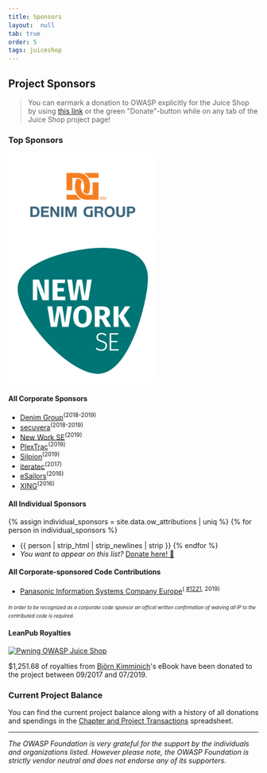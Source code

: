 ```yaml
---
title: Sponsors
layout:  null
tab: true
order: 5
tags: juiceshop
---
```


## Project Sponsors

> You can earmark a donation to OWASP explicitly for the Juice Shop by
> using
> [this link](https://owasp.org/donate?reponame=www-project-juice-shop&title=OWASP+Juice+Shop)
> or the green "Donate"-button while on any tab of the Juice Shop
> project page!

### Top Sponsors

[![Denim Group](assets/images/300px-Denim-group_trans.png)](http://www.denimgroup.com/)
[![New Work SE](assets/images/NewWork_SE_Logo_RGB_Pos.png)](https://www.new-work.se/en/about-new-work-se)

#### All Corporate Sponsors

* [Denim Group](http://www.denimgroup.com/)<sup>(2018-2019)</sup> <!-- >=1000€ @ 26.08.2018 & 20.09.2019 -->
* [secuvera](https://www.secuvera.de/)<sup>(2018-2019)</sup>
* [New Work SE](https://www.new-work.se/en/about-new-work-se)<sup>(2019)</sup> <!-- >=1000€ @ 19.12.2019 -->
* [PlexTrac](https://plextrac.com)<sup>(2019)</sup>
* [Silpion](https://silpion.de)<sup>(2019)</sup>
* [iteratec](https://www.iteratec.de/)<sup>(2017)</sup> <!-- >=1000€ @ 30.11.2017 -->
* [eSailors](https://www.esailors.de/)<sup>(2016)</sup> <!-- >=1000€ @ 31.07.2017 -->
* [XING](https://corporate.xing.com/en/about-xing/security/)<sup>(2016)</sup> <!-- >=1000€ @ 26.09.2016 -->

#### All Individual Sponsors

{% assign individual_sponsors = site.data.ow_attributions | uniq %}
{% for person in individual_sponsors %}
* {{ person | strip_html | strip_newlines | strip }}
{% endfor %}
* _You want to appear on this list?_
  [Donate here! 🤲](/donate?reponame=www-project-juice-shop&title=OWASP+Juice+Shop)

#### All Corporate-sponsored Code Contributions

* [Panasonic Information Systems Company Europe](https://application.job.panasonic.eu/data/ruP0pHQvHrGZJKvL/rc.php?nav=jobsearch&custval12=ite&lang=EN&custval11=PBSEU_GER)<sup>(
  [#1221](https://github.com/bkimminich/juice-shop/pull/1221),
  2019)</sup>

<small><small>_In order to be recognized as a corporate code sponsor an
offical written confirmation of waiving all IP to the contributed code
is required._</small></small>

#### LeanPub Royalties

[![Pwning OWASP Juice Shop](https://raw.githubusercontent.com/bkimminich/pwning-juice-shop/master/cover_small.jpg)](https://leanpub.com/juice-shop)

$1,251.68 of royalties from
[Björn Kimminich](https://kimminich.de)'s eBook have been donated to the
project between 09/2017 and 07/2019.

### Current Project Balance

You can find the current project balance along with a history of all
donations and spendings in the
[Chapter and Project Transactions](https://docs.google.com/spreadsheets/d/14UWhT7SbJAmNBES1ZYdRk8N5f8S2jVkbQbLZz26eM0I/edit#gid=1346179950&range=C323)
spreadsheet.

---

_The OWASP Foundation is very grateful for the support by the
individuals and organizations listed. However please note, the OWASP
Foundation is strictly vendor neutral and does not endorse any of its
supporters._
